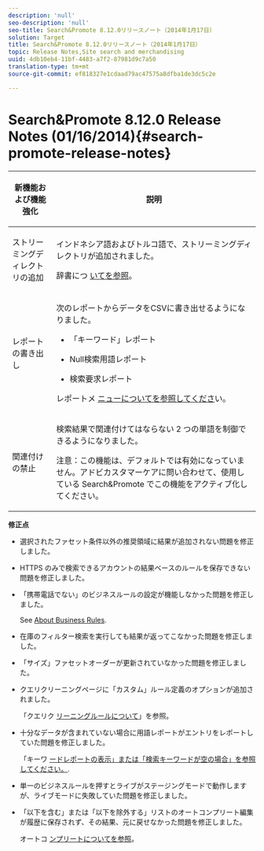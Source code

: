 ```yaml
---
description: 'null'
seo-description: 'null'
seo-title: Search&Promote 8.12.0リリースノート（2014年1月17日）
solution: Target
title: Search&Promote 8.12.0リリースノート（2014年1月17日）
topic: Release Notes,Site search and merchandising
uuid: 4db10eb4-11bf-4483-a7f2-87981d9c7a50
translation-type: tm+mt
source-git-commit: ef818327e1cdaad79ac47575a8dfba1de3dc5c2e

---
```



# Search&amp;Promote 8.12.0 Release Notes (01/16/2014){#search-promote-release-notes}

<table> 
 <thead> 
  <tr> 
   <th colname="col1" class="entry"> <p>新機能および機能強化 </p> </th> 
   <th colname="col2" class="entry"> <p>説明 </p> </th> 
  </tr> 
 </thead>
 <tbody> 
  <tr> 
   <td colname="col1"> <p>ストリーミングディレクトリの追加 </p> </td> 
   <td colname="col2"> <p> </p> <p> インドネシア語およびトルコ語で、ストリーミングディレクトリが追加されました。 </p> <p>辞書につ <a href="../c-about-linguistics-menu/c-about-dictionaries.md#concept_B8028B71EC8144669614C64578EDB034" format="dita" scope="local"> いてを参照</a>。 </p> </td> 
  </tr> 
  <tr> 
   <td colname="col1"> <p>レポートの書き出し </p> </td> 
   <td colname="col2"> <p> 
     <!--3683368-->次のレポートからデータをCSVに書き出せるようになりました。 
     <ul id="ul_93B619DBB3444F64BD6D7F9E969AB1E1"> 
      <li id="li_96DDE1A196834845A0FA319903C5934B"> <p>「キーワード」レポート </p> </li> 
      <li id="li_4F1A19DE98C84F8CAD963EEA2B38ED7A"> <p>Null検索用語レポート </p> </li> 
      <li id="li_A7716C62C4D44CD69D411C3FEE246D96"> <p>検索要求レポート </p> </li> 
     </ul> </p> <p>レポートメ <a href="../c-about-reports-menu/c-about-reports-menu.md#concept_5F901459C7AB461BAB30B305957EB00C" format="dita" scope="local"> ニューについてを参照してくださ</a>い。 </p> </td> 
  </tr> 
  <tr> 
   <td colname="col1"> <p>関連付けの禁止 </p> </td> 
   <td colname="col2"> <p>検索結果で関連付けてはならない 2 つの単語を制御できるようになりました。 </p> <p> <p>注意：この機能は、デフォルトでは有効になっていません。アドビカスタマーケアに問い合わせて、使用している Search&amp;Promote でこの機能をアクティブ化してください。 </p> </p> </td> 
  </tr> 
 </tbody> 
</table>

**修正点**

* 選択されたファセット条件以外の推奨領域に結果が追加されない問題を修正しました。
* HTTPS のみで検索できるアカウントの結果ベースのルールを保存できない問題を修正しました。
* 「携帯電話でない」のビジネスルールの設定が機能しなかった問題を修正しました。

   See [About Business Rules](../c-about-rules-menu/c-about-business-rules.md#concept_2A93D76216754D3D8412CDEA00BD26BD).

* 在庫のフィルター検索を実行しても結果が返ってこなかった問題を修正しました。
* 「サイズ」ファセットオーダーが更新されていなかった問題を修正しました。
* クエリクリーニングページに「カスタム」ルール定義のオプションが追加されました。

   「クエリク [リーニングルールについて](../c-about-rules-menu/c-about-query-cleaning-rules.md#concept_17F3CDDC3C8A4128AF092A82B777B86C)」を参照。

* 十分なデータが含まれていない場合に用語レポートがエントリをレポートしていた問題を修正しました。

   「キーワ [ードレポートの表示」または「検索キーワードが空の場合」を参照してください。](../c-about-reports-menu/c-about-reports-menu.md#task_53B7ED1582DD4B0E8376546A7AFC789A).

* 単一のビジネスルールを押すとライブがステージングモードで動作しますが、ライブモードに失敗していた問題を修正しました。
* 「以下を含む」または「以下を除外する」リストのオートコンプリート編集が履歴に保存されず、その結果、元に戻せなかった問題を修正しました。

   オートコ [ンプリートについてを参照](../c-about-auto-complete.md#concept_093A9CD754864BA79B456FE4BEB64578)。

